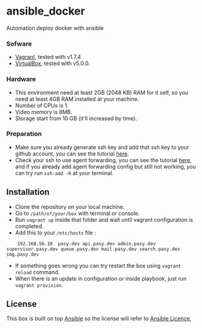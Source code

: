 # ansible_docker
Automation deploy docker with ansible

### Sofware

- [Vagrant](http://www.vagrantup.com), tested with v1.7.4
- [VirtualBox](https://www.virtualbox.org), tested with v5.0.0.

### Hardware

- This environment need at least 2GB (2048 KB) RAM for it self, so you need at least 4GB RAM installed at your machine.
- Number of CPUs is 1.
- Video memory is 8MB.
- Storage start from 10 GB (it'll increased by time).

### Preparation

* Make sure you already generate ssh key and add that ssh key to your github account, you can see the tutorial [here](https://help.github.com/articles/generating-ssh-keys/).
* Check your ssh to use agent forwarding, you can see the tutorial [here](https://developer.github.com/guides/using-ssh-agent-forwarding/), and if you already add agent forwarding config but still not working, you can try run `ssh-add -K` at your terminal.

## Installation

- Clone the repository on your local machine.
- Go to `/path/of/your/box` with terminal or console.
- Run `vagrant up` inside that folder and wait until vagrant configuration is completed.
- Add this to your `/etc/hosts` file :

```
    192.168.56.10  pasy.dev api.pasy.dev admin.pasy.dev supervisor.pasy.dev queue.pasy.dev mail.pasy.dev search.pasy.dev img.pasy.dev
```

- If something goes wrong you can try restart the box using `vagrant reload` command.
- When there is an update in configuration or inside playbook, just run `vagrant provision`.

## License

This box is built on top [Ansible](https://www.ansible.com/) so the license will refer to [Ansible Licence](https://en.wikipedia.org/wiki/Ansible_(software)), 
